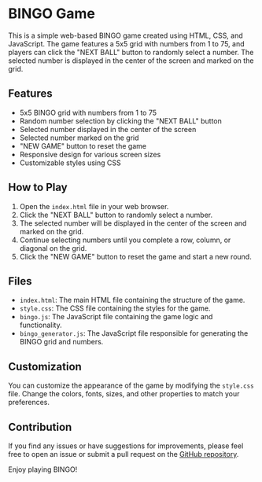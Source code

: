 # BINGO Game

This is a simple web-based BINGO game created using HTML, CSS, and JavaScript. The game features a 5x5 grid with numbers
from 1 to 75, and players can click the "NEXT BALL" button to randomly select a number. The selected number is displayed
in the center of the screen and marked on the grid.

## Features

- 5x5 BINGO grid with numbers from 1 to 75
- Random number selection by clicking the "NEXT BALL" button
- Selected number displayed in the center of the screen
- Selected number marked on the grid
- "NEW GAME" button to reset the game
- Responsive design for various screen sizes
- Customizable styles using CSS

## How to Play

1. Open the `index.html` file in your web browser.
2. Click the "NEXT BALL" button to randomly select a number.
3. The selected number will be displayed in the center of the screen and marked on the grid.
4. Continue selecting numbers until you complete a row, column, or diagonal on the grid.
5. Click the "NEW GAME" button to reset the game and start a new round.

## Files

- `index.html`: The main HTML file containing the structure of the game.
- `style.css`: The CSS file containing the styles for the game.
- `bingo.js`: The JavaScript file containing the game logic and functionality.
- `bingo_generator.js`: The JavaScript file responsible for generating the BINGO grid and numbers.

## Customization

You can customize the appearance of the game by modifying the `style.css` file. Change the colors, fonts, sizes, and
other properties to match your preferences.

## Contribution

If you find any issues or have suggestions for improvements, please feel free to open an issue or submit a pull request
on the [GitHub repository](https://github.com/jhchundev/bingo-dashboard).

Enjoy playing BINGO!